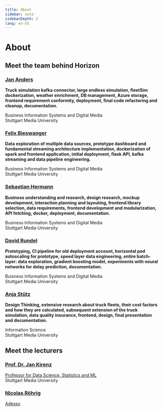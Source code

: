 ```yaml
---
title: About
sidebar: auto
sidebarDepth: 2
lang: en-US
---
```


# About

## Meet the team behind Horizon

### [Jan Anders](https://github.com/JanAnders)

**Truck simulation kafka connector, large endless simulation, fleetSim dockerization, weather enrichment, DB management, Azure storage, frontend requirement conformity, deployment, final code refactoring and cleanup, documentation.** 

Business Information Systems and Digital Media<br />
Stuttgart Media University

### [Felix Bieswanger](https://github.com/FelixBieswanger)

**Data exploration of multiple data sources, prototype dashboard and fundamental streaming architecture implementation, dockerization of spark and frontend application, initial deployment, flask API, kafka streaming and data pipeline engineering.**

Business Information Systems and Digital Media<br />
Stuttgart Media University

### [Sebastian Hermann](https://github.com/SebastianHermann)

**Business understanding and research, design research, mockup development, interaction planning and layouting, frontend library selection, data requirements, frontend development and modularization, API fetching, docker, deployment, documentation.**

Business Information Systems and Digital Media <br />
Stuttgart Media University

### [David Rundel](https://github.com/davidrundel)

**Prototyping, CI pipeline for old deployment account, horizontal pod autoscaling for prototype, speed layer data engineering, entire batch-layer: data exploration, gradient boosting model, experiments with neural networks for delay prediction, documentation.**

Buisness Information Systems and Digital Media<br />
Stuttgart Media University

### [Anja Stütz](https://github.com/anjastvtz)

**Design Thinking, extensive research about truck fleets, their cost factors and how they are calculated, subsequent extension of the truck simulation, data quality insurance, frontend, design, final presentation and documentation.**

Information Science<br />
Stuttgart Media University


## Meet the lecturers

### [Prof. Dr. Jan Kirenz](https://www.kirenz.com/)
[Professor for Data Science, Statistics and ML](https://www.hdm-stuttgart.de/hochschule/organisation/professoren/suche_ergebnis_liste?Id=6376486)<br />
Stuttgart Media University

### [Nicolas Röhrig](https://www.adesso.de/de/index.jsp)
[Adesso](https://www.adesso.de/de/index.jsp)

